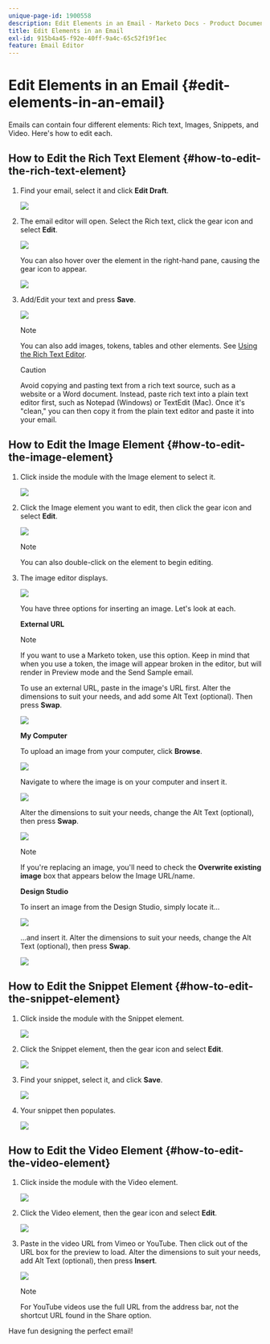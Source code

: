 ```yaml
---
unique-page-id: 1900558
description: Edit Elements in an Email - Marketo Docs - Product Documentation
title: Edit Elements in an Email
exl-id: 915b4a45-f92e-40ff-9a4c-65c52f19f1ec
feature: Email Editor
---
```

# Edit Elements in an Email {#edit-elements-in-an-email}

Emails can contain four different elements: Rich text, Images, Snippets, and Video. Here's how to edit each.

## How to Edit the Rich Text Element {#how-to-edit-the-rich-text-element}

1. Find your email, select it and click **Edit Draft**.

   ![](assets/one-edited.png)

1. The email editor will open. Select the Rich text, click the gear icon and select **Edit**.

   ![](assets/two.png)

   You can also hover over the element in the right-hand pane, causing the gear icon to appear.

   ![](assets/three.png)

1. Add/Edit your text and press **Save**.

   ![](assets/four.png)

   >[!NOTE]
   >
   >You can also add images, tokens, tables and other elements. See [Using the Rich Text Editor](/help/marketo/product-docs/email-marketing/general/understanding-the-email-editor/using-the-rich-text-editor.md).

   >[!CAUTION]
   >
   >Avoid copying and pasting text from a rich text source, such as a website or a Word document. Instead, paste rich text into a plain text editor first, such as Notepad (Windows) or TextEdit (Mac). Once it's "clean," you can then copy it from the plain text editor and paste it into your email.

## How to Edit the Image Element {#how-to-edit-the-image-element}

1. Click inside the module with the Image element to select it.

   ![](assets/five.png)

1. Click the Image element you want to edit, then click the gear icon and select **Edit**.

   ![](assets/six.png)

   >[!NOTE]
   >
   >You can also double-click on the element to begin editing.

1. The image editor displays.

   ![](assets/seven.png)

   You have three options for inserting an image. Let's look at each.

   **External URL**

   >[!NOTE]
   >
   >If you want to use a Marketo token, use this option. Keep in mind that when you use a token, the image will appear broken in the editor, but will render in Preview mode and the Send Sample email.

   To use an external URL, paste in the image's URL first. Alter the dimensions to suit your needs, and add some Alt Text (optional). Then press **Swap**.

   ![](assets/eight.png)

   **My Computer**

   To upload an image from your computer, click **Browse**.

   ![](assets/nine.png)

   Navigate to where the image is on your computer and insert it.

   ![](assets/ten.png)

   Alter the dimensions to suit your needs, change the Alt Text (optional), then press **Swap**.

   ![](assets/eleven.png)

   >[!NOTE]
   >
   >If you're replacing an image, you'll need to check the **Overwrite existing image** box that appears below the Image URL/name.

   **Design Studio**

   To insert an image from the Design Studio, simply locate it...

   ![](assets/twelve.png)

   ...and insert it. Alter the dimensions to suit your needs, change the Alt Text (optional), then press **Swap**.

   ![](assets/thirteen.png)

## How to Edit the Snippet Element {#how-to-edit-the-snippet-element}

1. Click inside the module with the Snippet element.

   ![](assets/fourteen.png)

1. Click the Snippet element, then the gear icon and select **Edit**.

   ![](assets/fifteen.png)

1. Find your snippet, select it, and click **Save**.

   ![](assets/sixteen.png)

1. Your snippet then populates.

   ![](assets/eighteen.png)

## How to Edit the Video Element {#how-to-edit-the-video-element}

1. Click inside the module with the Video element.

   ![](assets/nineteen.png)

1. Click the Video element, then the gear icon and select **Edit**.

   ![](assets/twenty.png)

1. Paste in the video URL from Vimeo or YouTube. Then click out of the URL box for the preview to load. Alter the dimensions to suit your needs, add Alt Text (optional), then press **Insert**.

   ![](assets/twentyone.png)

   >[!NOTE]
   >
   >For YouTube videos use the full URL from the address bar, not the shortcut URL found in the Share option.

Have fun designing the perfect email!
